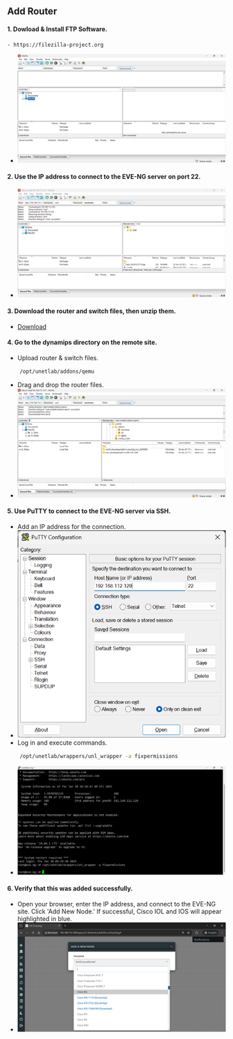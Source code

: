 ## Add Router
#### 1. Dowload & Install FTP Software.
    - https://filezilla-project.org
-  ![ftp](imgs/ftp.png)

#### 2. Use the IP address to connect to the EVE-NG server on port 22.
- ![conn Ftp](imgs/connFtp.png)

#### 3. Download the router and switch files, then unzip them.
- [Download](https://drive.google.com/drive/folders/1-PfBdcoa2BJnFKN_nMBsjHqRNQ2H4avU?usp=sharing)

#### 4. Go to the dynamips directory on the remote site.
- Upload router & switch files.
```bash
    /opt/unetlab/addons/qemu
```
- Drag and drop the router files.
- ![upload Ftp](imgs/upvIOS.png)

#### 5. Use PuTTY to connect to the EVE-NG server via SSH.
- Add an IP address for the connection.
- ![putty](imgs/putty.png)
- Log in and execute commands.
```bash
    /opt/unetlab/wrappers/unl_wrapper -a fixpermissions
```
- ![puttyCmd](imgs/puttyCmd.png)
#### 6. Verify that this was added successfully.
- Open your browser, enter the IP address, and connect to the EVE-NG site. Click 'Add New Node.' If successful, Cisco IOL and IOS will appear highlighted in blue.
- ![check node](imgs/checkNode.png)